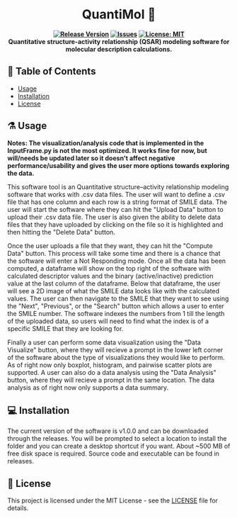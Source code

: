 <div align="center">
  <h1>QuantiMol 🧪</h1>
  <p align="center">
    <strong>
      <a href="https://github.com/joushvak17/QuantiMol/releases"><img src="https://img.shields.io/github/v/release/joushvak17/QuantiMol" alt="Release Version"></a>
      <a href="https://github.com/joushvak17/SeqCraft/issues"><img src="https://img.shields.io/github/issues/joushvak17/SeqCraft" alt="Issues"></a>
      <a href="LICENSE"><img src="https://img.shields.io/badge/license-MIT-blue.svg" alt="License: MIT"></a>
      <br>
      Quantitative structure-activity relationship (QSAR) modeling software for molecular description calculations.
    </strong>
  </p>
</div>

## 📑 Table of Contents
- [Usage](#️-usage)
- [Installation](#️-installation)
- [License](#license)

## ⚗️ Usage
**Notes: The visualization/analysis code that is implemented in the InputFrame.py is not the most optimized. It works fine for now, but will/needs be updated later so it doesn't affect negative performance/usability and gives the user more options towards exploring the data.**

This software tool is an Quantitative structure–activity relationship modeling software that works with .csv data files. The user will want to define a .csv file that has one column and each row is a string format of SMILE data. The user will start the software where they can hit the "Upload Data" button to upload their .csv data file. The user is also given the ability to delete data files that they have uploaded by clicking on the file so it is highlighted and then hitting the "Delete Data" button.

Once the user uploads a file that they want, they can hit the "Compute Data" button. This process will take some time and there is a chance that the software will enter a Not Responding mode. Once all the data has been computed, a dataframe will show on the top right of the software with calculated descriptor values and the binary (active/inactive) prediction value at the last column of the dataframe. Below that dataframe, the user will see a 2D image of what the SMILE data looks like with the calculated values. The user can then navigate to the SMILE that they want to see using the "Next", "Previous", or the "Search" button which allows a user to enter the SMILE number. The software indexes the numbers from 1 till the length of the uploaded data, so users will need to find what the index is of a specific SMILE that they are looking for.

Finally a user can perform some data visualization using the "Data Visualize" button, where they will recieve a prompt in the lower left corner of the software about the type of visualizations they would like to perform. As of right now only boxplot, histogram, and pairwise scatter plots are supported. A user can also do a data analysis using the "Data Analysis" button, where they will recieve a prompt in the same location. The data analysis as of right now only supports a data summary.

## 💻 Installation
The current version of the software is v1.0.0 and can be downloaded through the releases. You will be prompted to select a location to install the folder and you can create a desktop shortcut if you want. About ~500 MB of free disk space is required. Source code and executable can be found in releases.

## 📜 License
This project is licensed under the MIT License - see the [LICENSE](LICENSE) file for details.